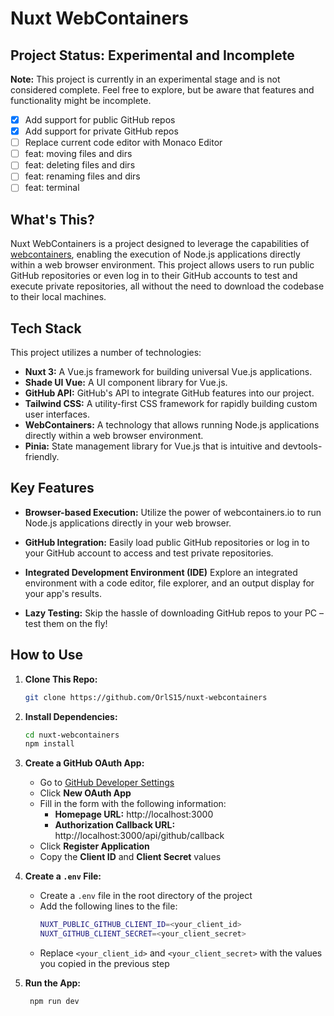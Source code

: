 # Nuxt WebContainers

## Project Status: Experimental and Incomplete

**Note:** This project is currently in an experimental stage and is not considered complete. Feel free to explore, but be aware that features and functionality might be incomplete.

- [x] Add support for public GitHub repos
- [x] Add support for private GitHub repos
- [ ] Replace current code editor with Monaco Editor
- [ ] feat: moving files and dirs
- [ ] feat: deleting files and dirs
- [ ] feat: renaming files and dirs
- [ ] feat: terminal

## What's This?

Nuxt WebContainers is a project designed to leverage the capabilities of [webcontainers](https://webcontainers.io/), enabling the execution of Node.js applications directly within a web browser environment. This project allows users to run public GitHub repositories or even log in to their GitHub accounts to test and execute private repositories, all without the need to download the codebase to their local machines.

## Tech Stack

This project utilizes a number of technologies:

- **Nuxt 3:** A Vue.js framework for building universal Vue.js applications.
- **Shade UI Vue:** A UI component library for Vue.js.
- **GitHub API:** GitHub's API to integrate GitHub features into our project.
- **Tailwind CSS:** A utility-first CSS framework for rapidly building custom user interfaces.
- **WebContainers:** A technology that allows running Node.js applications directly within a web browser environment.
- **Pinia:** State management library for Vue.js that is intuitive and devtools-friendly.

## Key Features

- **Browser-based Execution:** Utilize the power of webcontainers.io to run Node.js applications directly in your web browser.

- **GitHub Integration:** Easily load public GitHub repositories or log in to your GitHub account to access and test private repositories.

- **Integrated Development Environment (IDE)** Explore an integrated environment with a code editor, file explorer, and an output display for your app's results.

- **Lazy Testing:** Skip the hassle of downloading GitHub repos to your PC – test them on the fly!

## How to Use

1. **Clone This Repo:**

   ```bash
   git clone https://github.com/OrlS15/nuxt-webcontainers
   ```

2. **Install Dependencies:**
   ```bash
   cd nuxt-webcontainers
   npm install
   ```
3. **Create a GitHub OAuth App:**

   - Go to [GitHub Developer Settings](https://github.com/settings/developers)
   - Click **New OAuth App**
   - Fill in the form with the following information:
     - **Homepage URL:** http://localhost:3000
     - **Authorization Callback URL:** http://localhost:3000/api/github/callback
   - Click **Register Application**
   - Copy the **Client ID** and **Client Secret** values

4. **Create a `.env` File:**

   - Create a `.env` file in the root directory of the project
   - Add the following lines to the file:
     ```bash
     NUXT_PUBLIC_GITHUB_CLIENT_ID=<your_client_id>
     NUXT_GITHUB_CLIENT_SECRET=<your_client_secret>
     ```
   - Replace `<your_client_id>` and `<your_client_secret>` with the values you copied in the previous step

5. **Run the App:**
   ```bash
    npm run dev
   ```
